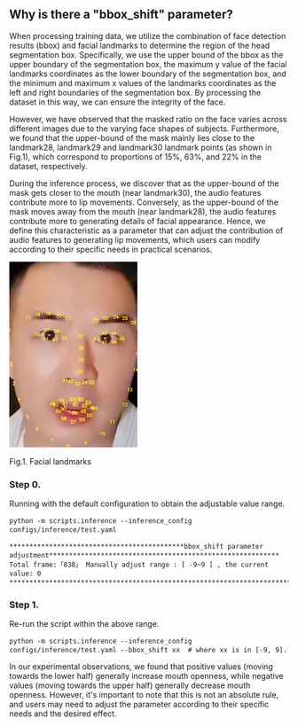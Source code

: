 ## Why is there a "bbox_shift" parameter?
When processing training data, we utilize the combination of face detection results (bbox) and facial landmarks to determine the region of the head segmentation box. Specifically, we use the upper bound of the bbox as the upper boundary of the segmentation box, the maximum y value of the facial landmarks coordinates as the lower boundary of the segmentation box, and the minimum and maximum x values of the landmarks coordinates as the left and right boundaries of the segmentation box. By processing the dataset in this way, we can ensure the integrity of the face.

However, we have observed that the masked ratio on the face varies across different images due to the varying face shapes of subjects. Furthermore, we found that the upper-bound of the mask mainly lies close to the landmark28, landmark29 and landmark30 landmark points (as shown in Fig.1), which correspond to proportions of 15%, 63%, and 22% in the dataset, respectively.

During the inference process, we discover that as the upper-bound of the mask gets closer to the mouth (near landmark30), the audio features contribute more to lip movements. Conversely, as the upper-bound of the mask moves away from the mouth (near landmark28), the audio features contribute more to generating details of facial appearance. Hence, we define this characteristic as a parameter that can adjust the contribution of audio features to generating lip movements, which users can modify according to their specific needs in practical scenarios.

![landmark](figs/landmark_ref.png)

Fig.1. Facial landmarks
### Step 0.
Running with the default configuration to obtain the adjustable value range.
```
python -m scripts.inference --inference_config configs/inference/test.yaml 
```
```
********************************************bbox_shift parameter adjustment**********************************************************
Total frame:「838」 Manually adjust range : [ -9~9 ] , the current value: 0
*************************************************************************************************************************************
```
### Step 1.
Re-run the script within the above range. 
```
python -m scripts.inference --inference_config configs/inference/test.yaml --bbox_shift xx  # where xx is in [-9, 9].
```
In our experimental observations, we found that positive values (moving towards the lower half) generally increase mouth openness, while negative values (moving towards the upper half) generally decrease mouth openness. However, it's important to note that this is not an absolute rule, and users may need to adjust the parameter according to their specific needs and the desired effect.